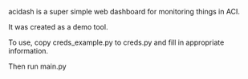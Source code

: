 acidash is a super simple web dashboard for monitoring things in ACI.

It was created as a demo tool.


To use, copy creds_example.py to creds.py and fill in appropriate information.

Then run main.py
